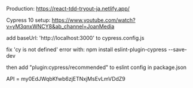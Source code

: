 Production: https://react-tdd-tryout-ja.netlify.app/

Cypress 10 setup: https://www.youtube.com/watch?v=yM3qnxWNCY8&ab_channel=JoanMedia

add baseUrl: 'http://localhost:3000' to cypress.config.js

fix 'cy is not defined' error with:
npm install eslint-plugin-cypress --save-dev

then add "plugin:cypress/recommended" to eslint config in package.json

API = my0EdJWqbKfwb6zjETNxjMsEvLmVDdZ9